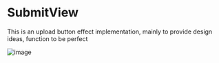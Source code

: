 # SubmitView
This is an upload button effect implementation, mainly to provide design ideas, function to be perfect

 ![image](https://github.com/SubmitView/rendering.gif)
